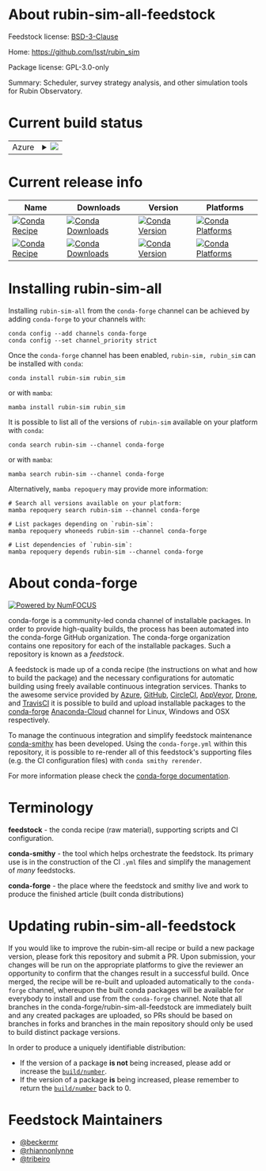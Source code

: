About rubin-sim-all-feedstock
=============================

Feedstock license: [BSD-3-Clause](https://github.com/conda-forge/rubin-sim-feedstock/blob/main/LICENSE.txt)

Home: https://github.com/lsst/rubin_sim

Package license: GPL-3.0-only

Summary: Scheduler, survey strategy analysis, and other simulation tools for Rubin Observatory.

Current build status
====================


<table>
    
  <tr>
    <td>Azure</td>
    <td>
      <details>
        <summary>
          <a href="https://dev.azure.com/conda-forge/feedstock-builds/_build/latest?definitionId=14697&branchName=main">
            <img src="https://dev.azure.com/conda-forge/feedstock-builds/_apis/build/status/rubin-sim-feedstock?branchName=main">
          </a>
        </summary>
        <table>
          <thead><tr><th>Variant</th><th>Status</th></tr></thead>
          <tbody><tr>
              <td>linux_64_python3.10.____cpython</td>
              <td>
                <a href="https://dev.azure.com/conda-forge/feedstock-builds/_build/latest?definitionId=14697&branchName=main">
                  <img src="https://dev.azure.com/conda-forge/feedstock-builds/_apis/build/status/rubin-sim-feedstock?branchName=main&jobName=linux&configuration=linux%20linux_64_python3.10.____cpython" alt="variant">
                </a>
              </td>
            </tr><tr>
              <td>linux_64_python3.8.____cpython</td>
              <td>
                <a href="https://dev.azure.com/conda-forge/feedstock-builds/_build/latest?definitionId=14697&branchName=main">
                  <img src="https://dev.azure.com/conda-forge/feedstock-builds/_apis/build/status/rubin-sim-feedstock?branchName=main&jobName=linux&configuration=linux%20linux_64_python3.8.____cpython" alt="variant">
                </a>
              </td>
            </tr><tr>
              <td>linux_64_python3.9.____cpython</td>
              <td>
                <a href="https://dev.azure.com/conda-forge/feedstock-builds/_build/latest?definitionId=14697&branchName=main">
                  <img src="https://dev.azure.com/conda-forge/feedstock-builds/_apis/build/status/rubin-sim-feedstock?branchName=main&jobName=linux&configuration=linux%20linux_64_python3.9.____cpython" alt="variant">
                </a>
              </td>
            </tr><tr>
              <td>osx_64_python3.10.____cpython</td>
              <td>
                <a href="https://dev.azure.com/conda-forge/feedstock-builds/_build/latest?definitionId=14697&branchName=main">
                  <img src="https://dev.azure.com/conda-forge/feedstock-builds/_apis/build/status/rubin-sim-feedstock?branchName=main&jobName=osx&configuration=osx%20osx_64_python3.10.____cpython" alt="variant">
                </a>
              </td>
            </tr><tr>
              <td>osx_64_python3.8.____cpython</td>
              <td>
                <a href="https://dev.azure.com/conda-forge/feedstock-builds/_build/latest?definitionId=14697&branchName=main">
                  <img src="https://dev.azure.com/conda-forge/feedstock-builds/_apis/build/status/rubin-sim-feedstock?branchName=main&jobName=osx&configuration=osx%20osx_64_python3.8.____cpython" alt="variant">
                </a>
              </td>
            </tr><tr>
              <td>osx_64_python3.9.____cpython</td>
              <td>
                <a href="https://dev.azure.com/conda-forge/feedstock-builds/_build/latest?definitionId=14697&branchName=main">
                  <img src="https://dev.azure.com/conda-forge/feedstock-builds/_apis/build/status/rubin-sim-feedstock?branchName=main&jobName=osx&configuration=osx%20osx_64_python3.9.____cpython" alt="variant">
                </a>
              </td>
            </tr>
          </tbody>
        </table>
      </details>
    </td>
  </tr>
</table>

Current release info
====================

| Name | Downloads | Version | Platforms |
| --- | --- | --- | --- |
| [![Conda Recipe](https://img.shields.io/badge/recipe-rubin--sim-green.svg)](https://anaconda.org/conda-forge/rubin-sim) | [![Conda Downloads](https://img.shields.io/conda/dn/conda-forge/rubin-sim.svg)](https://anaconda.org/conda-forge/rubin-sim) | [![Conda Version](https://img.shields.io/conda/vn/conda-forge/rubin-sim.svg)](https://anaconda.org/conda-forge/rubin-sim) | [![Conda Platforms](https://img.shields.io/conda/pn/conda-forge/rubin-sim.svg)](https://anaconda.org/conda-forge/rubin-sim) |
| [![Conda Recipe](https://img.shields.io/badge/recipe-rubin_sim-green.svg)](https://anaconda.org/conda-forge/rubin_sim) | [![Conda Downloads](https://img.shields.io/conda/dn/conda-forge/rubin_sim.svg)](https://anaconda.org/conda-forge/rubin_sim) | [![Conda Version](https://img.shields.io/conda/vn/conda-forge/rubin_sim.svg)](https://anaconda.org/conda-forge/rubin_sim) | [![Conda Platforms](https://img.shields.io/conda/pn/conda-forge/rubin_sim.svg)](https://anaconda.org/conda-forge/rubin_sim) |

Installing rubin-sim-all
========================

Installing `rubin-sim-all` from the `conda-forge` channel can be achieved by adding `conda-forge` to your channels with:

```
conda config --add channels conda-forge
conda config --set channel_priority strict
```

Once the `conda-forge` channel has been enabled, `rubin-sim, rubin_sim` can be installed with `conda`:

```
conda install rubin-sim rubin_sim
```

or with `mamba`:

```
mamba install rubin-sim rubin_sim
```

It is possible to list all of the versions of `rubin-sim` available on your platform with `conda`:

```
conda search rubin-sim --channel conda-forge
```

or with `mamba`:

```
mamba search rubin-sim --channel conda-forge
```

Alternatively, `mamba repoquery` may provide more information:

```
# Search all versions available on your platform:
mamba repoquery search rubin-sim --channel conda-forge

# List packages depending on `rubin-sim`:
mamba repoquery whoneeds rubin-sim --channel conda-forge

# List dependencies of `rubin-sim`:
mamba repoquery depends rubin-sim --channel conda-forge
```


About conda-forge
=================

[![Powered by
NumFOCUS](https://img.shields.io/badge/powered%20by-NumFOCUS-orange.svg?style=flat&colorA=E1523D&colorB=007D8A)](https://numfocus.org)

conda-forge is a community-led conda channel of installable packages.
In order to provide high-quality builds, the process has been automated into the
conda-forge GitHub organization. The conda-forge organization contains one repository
for each of the installable packages. Such a repository is known as a *feedstock*.

A feedstock is made up of a conda recipe (the instructions on what and how to build
the package) and the necessary configurations for automatic building using freely
available continuous integration services. Thanks to the awesome service provided by
[Azure](https://azure.microsoft.com/en-us/services/devops/), [GitHub](https://github.com/),
[CircleCI](https://circleci.com/), [AppVeyor](https://www.appveyor.com/),
[Drone](https://cloud.drone.io/welcome), and [TravisCI](https://travis-ci.com/)
it is possible to build and upload installable packages to the
[conda-forge](https://anaconda.org/conda-forge) [Anaconda-Cloud](https://anaconda.org/)
channel for Linux, Windows and OSX respectively.

To manage the continuous integration and simplify feedstock maintenance
[conda-smithy](https://github.com/conda-forge/conda-smithy) has been developed.
Using the ``conda-forge.yml`` within this repository, it is possible to re-render all of
this feedstock's supporting files (e.g. the CI configuration files) with ``conda smithy rerender``.

For more information please check the [conda-forge documentation](https://conda-forge.org/docs/).

Terminology
===========

**feedstock** - the conda recipe (raw material), supporting scripts and CI configuration.

**conda-smithy** - the tool which helps orchestrate the feedstock.
                   Its primary use is in the construction of the CI ``.yml`` files
                   and simplify the management of *many* feedstocks.

**conda-forge** - the place where the feedstock and smithy live and work to
                  produce the finished article (built conda distributions)


Updating rubin-sim-all-feedstock
================================

If you would like to improve the rubin-sim-all recipe or build a new
package version, please fork this repository and submit a PR. Upon submission,
your changes will be run on the appropriate platforms to give the reviewer an
opportunity to confirm that the changes result in a successful build. Once
merged, the recipe will be re-built and uploaded automatically to the
`conda-forge` channel, whereupon the built conda packages will be available for
everybody to install and use from the `conda-forge` channel.
Note that all branches in the conda-forge/rubin-sim-all-feedstock are
immediately built and any created packages are uploaded, so PRs should be based
on branches in forks and branches in the main repository should only be used to
build distinct package versions.

In order to produce a uniquely identifiable distribution:
 * If the version of a package **is not** being increased, please add or increase
   the [``build/number``](https://docs.conda.io/projects/conda-build/en/latest/resources/define-metadata.html#build-number-and-string).
 * If the version of a package **is** being increased, please remember to return
   the [``build/number``](https://docs.conda.io/projects/conda-build/en/latest/resources/define-metadata.html#build-number-and-string)
   back to 0.

Feedstock Maintainers
=====================

* [@beckermr](https://github.com/beckermr/)
* [@rhiannonlynne](https://github.com/rhiannonlynne/)
* [@tribeiro](https://github.com/tribeiro/)

